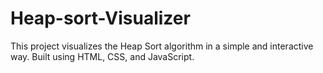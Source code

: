 # Heap-sort-Visualizer
This project visualizes the Heap Sort algorithm in a simple and interactive way. Built using HTML, CSS, and JavaScript.
